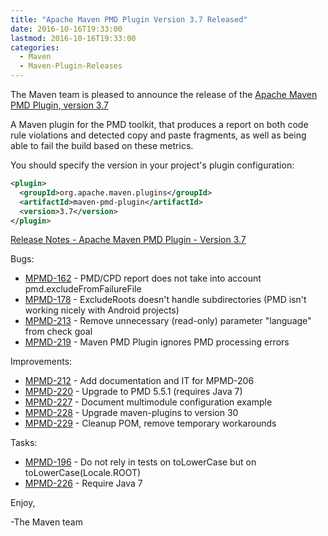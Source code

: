 ```yaml
---
title: "Apache Maven PMD Plugin Version 3.7 Released"
date: 2016-10-16T19:33:00
lastmod: 2016-10-16T19:33:00
categories:
  - Maven
  - Maven-Plugin-Releases
---
```

The Maven team is pleased to announce the release of the 
[Apache Maven PMD Plugin, version 3.7](https://maven.apache.org/plugins/maven-pmd-plugin/)


A Maven plugin for the PMD toolkit, that produces a report on both code rule
violations and detected copy and paste fragments, as well as being able to fail
the build based on these metrics.


You should specify the version in your project's plugin configuration:

```xml
<plugin>
  <groupId>org.apache.maven.plugins</groupId>
  <artifactId>maven-pmd-plugin</artifactId>
  <version>3.7</version>
</plugin>
```

<!-- more -->

[Release Notes - Apache Maven PMD Plugin - Version 3.7](https://issues.apache.org/jira/secure/ReleaseNote.jspa?projectId=12317621&version=12334373)

Bugs:

 * [MPMD-162](https://issues.apache.org/jira/browse/MPMD-162) - PMD/CPD report does not take into account pmd.excludeFromFailureFile
 * [MPMD-178](https://issues.apache.org/jira/browse/MPMD-178) - ExcludeRoots doesn't handle subdirectories (PMD isn't working nicely with Android projects)
 * [MPMD-213](https://issues.apache.org/jira/browse/MPMD-213) - Remove unnecessary (read-only) parameter "language" from check goal
 * [MPMD-219](https://issues.apache.org/jira/browse/MPMD-219) - Maven PMD Plugin ignores PMD processing errors

Improvements:

 * [MPMD-212](https://issues.apache.org/jira/browse/MPMD-212) - Add documentation and IT for MPMD-206
 * [MPMD-220](https://issues.apache.org/jira/browse/MPMD-220) - Upgrade to PMD 5.5.1 (requires Java 7)
 * [MPMD-227](https://issues.apache.org/jira/browse/MPMD-227) - Document multimodule configuration example
 * [MPMD-228](https://issues.apache.org/jira/browse/MPMD-228) - Upgrade maven-plugins to version 30
 * [MPMD-229](https://issues.apache.org/jira/browse/MPMD-229) - Cleanup POM, remove temporary workarounds

Tasks:

 * [MPMD-196](https://issues.apache.org/jira/browse/MPMD-196) - Do not rely in tests on toLowerCase but on toLowerCase(Locale.ROOT)
 * [MPMD-226](https://issues.apache.org/jira/browse/MPMD-226) - Require Java 7

Enjoy,

-The Maven team
